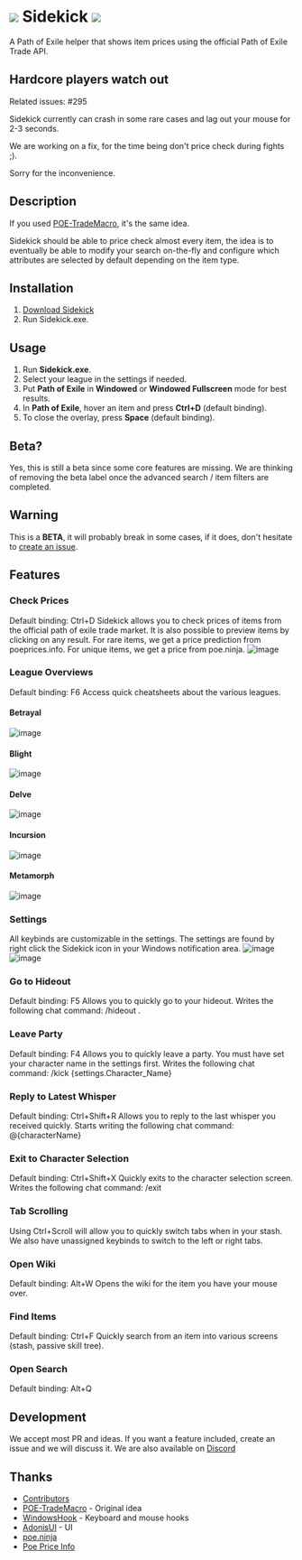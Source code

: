 # [![](https://i.imgur.com/1B5jR3D.png)](#) Sidekick [![](https://img.shields.io/github/v/release/domialex/sidekick?style=flat-square)](https://github.com/domialex/Sidekick/releases/latest/download/Sidekick.exe)
A Path of Exile helper that shows item prices using the official Path of Exile Trade API.

## Hardcore players watch out
Related issues: #295 

Sidekick currently can crash in some rare cases and lag out your mouse for 2-3 seconds.

We are working on a fix, for the time being don't price check during fights ;).

Sorry for the inconvenience.

## Description
If you used [POE-TradeMacro](https://github.com/PoE-TradeMacro/POE-TradeMacro), it's the same idea.

Sidekick should be able to price check almost every item, the idea is to eventually be able to modify your search on-the-fly and configure which attributes are selected by default depending on the item type.

## Installation
1. [Download Sidekick](https://github.com/domialex/Sidekick/releases/latest/download/Sidekick.exe)
2. Run Sidekick.exe.

## Usage
1. Run **Sidekick.exe**.
2. Select your league in the settings if needed.
3. Put **Path of Exile** in **Windowed** or **Windowed Fullscreen** mode for best results.
4. In **Path of Exile**, hover an item and press **Ctrl+D** (default binding).
5. To close the overlay, press **Space** (default binding).

## Beta?
Yes, this is still a beta since some core features are missing. We are thinking of removing the beta label once the advanced search / item filters are completed.

## Warning
This is a **BETA**, it will probably break in some cases, if it does, don't hesitate to [create an issue](https://github.com/domialex/Sidekick/issues).

## Features
### Check Prices
Default binding: Ctrl+D
Sidekick allows you to check prices of items from the official path of exile trade market. It is also possible to preview items by clicking on any result. For rare items, we get a price prediction from poeprices.info.
For unique items, we get a price from poe.ninja.
![image](https://user-images.githubusercontent.com/5131398/76627770-fce5f600-6511-11ea-886e-ee824a3720d6.png)

### League Overviews
Default binding: F6
Access quick cheatsheets about the various leagues.

#### Betrayal
![image](https://user-images.githubusercontent.com/5131398/76628398-091e8300-6513-11ea-916a-02d296b98248.png)

#### Blight
![image](https://user-images.githubusercontent.com/5131398/76628415-0facfa80-6513-11ea-9959-16fbe443a6c9.png)

#### Delve
![image](https://user-images.githubusercontent.com/5131398/76628428-163b7200-6513-11ea-966f-7242406246bd.png)

#### Incursion
![image](https://user-images.githubusercontent.com/5131398/76628445-1cc9e980-6513-11ea-9746-3aa3bba0ac16.png)

#### Metamorph
![image](https://user-images.githubusercontent.com/5131398/76628461-22bfca80-6513-11ea-81bf-5219fd06f803.png)

### Settings
All keybinds are customizable in the settings. The settings are found by right click the Sidekick icon in your Windows notification area.
![image](https://user-images.githubusercontent.com/5131398/76629436-a4fcbe80-6514-11ea-8063-fb00b2a6aa6e.png)
![image](https://user-images.githubusercontent.com/5131398/76629450-a9c17280-6514-11ea-8c9f-17220c9139e0.png)

### Go to Hideout
Default binding: F5
Allows you to quickly go to your hideout. Writes the following chat command: /hideout .

### Leave Party
Default binding: F4
Allows you to quickly leave a party. You must have set your character name in the settings first. Writes the following chat command: /kick {settings.Character_Name}

### Reply to Latest Whisper
Default binding: Ctrl+Shift+R
Allows you to reply to the last whisper you received quickly. Starts writing the following chat command: @{characterName} 

### Exit to Character Selection
Default binding: Ctrl+Shift+X
Quickly exits to the character selection screen. Writes the following chat command: /exit

### Tab Scrolling
Using Ctrl+Scroll will allow you to quickly switch tabs when in your stash. We also have unassigned keybinds to switch to the left or right tabs.

### Open Wiki
Default binding: Alt+W
Opens the wiki for the item you have your mouse over.

### Find Items
Default binding: Ctrl+F
Quickly search from an item into various screens (stash, passive skill tree).

### Open Search
Default binding: Alt+Q

## Development
We accept most PR and ideas. If you want a feature included, create an issue and we will discuss it. We are also available on [Discord](https://discord.gg/H4bg4GQ)

## Thanks
- [Contributors](https://github.com/domialex/Sidekick/graphs/contributors)
- [POE-TradeMacro](https://github.com/PoE-TradeMacro/POE-TradeMacro) - Original idea
- [WindowsHook](https://github.com/topstarai/WindowsHook) - Keyboard and mouse hooks
- [AdonisUI](https://benruehl.github.io/adonis-ui/) - UI
- [poe.ninja](https://poe.ninja/)
- [Poe Price Info](https://www.poeprices.info/)
